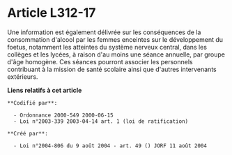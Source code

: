 # Article L312-17

Une information est également délivrée sur les conséquences de la consommation d'alcool par les femmes enceintes sur le
développement du foetus, notamment les atteintes du système nerveux central, dans les collèges et les lycées, à raison d'au
moins une séance annuelle, par groupe d'âge homogène. Ces séances pourront associer les personnels contribuant à la mission
de santé scolaire ainsi que d'autres intervenants extérieurs.

**Liens relatifs à cet article**

	**Codifié par**:

	  - Ordonnance 2000-549 2000-06-15
	  - Loi n°2003-339 2003-04-14 art. 1 (loi de ratification)

	**Créé par**:

	  - Loi n°2004-806 du 9 août 2004 - art. 49 () JORF 11 août 2004
